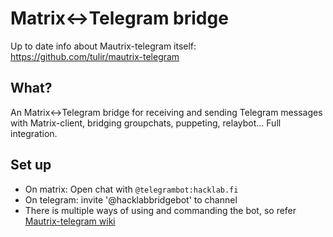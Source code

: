 # Matrix<->Telegram bridge

Up to date info about Mautrix-telegram itself: https://github.com/tulir/mautrix-telegram

## What?

An Matrix<->Telegram bridge for receiving and sending Telegram messages with Matrix-client, bridging groupchats, puppeting, relaybot... Full integration.

## Set up
- On matrix: Open chat with `@telegrambot:hacklab.fi`
- On telegram: invite '@hacklabbridgebot' to channel
- There is multiple ways of using and commanding the bot, so refer [Mautrix-telegram wiki](https://github.com/tulir/mautrix-telegram/wiki/Authentication)

